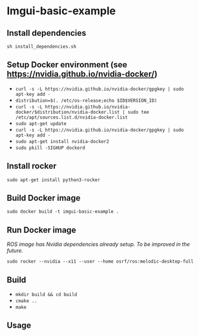 # Imgui-basic-example
## Install dependencies
`sh install_dependencies.sh`

## Setup Docker environment (see https://nvidia.github.io/nvidia-docker/)
- `curl -s -L https://nvidia.github.io/nvidia-docker/gpgkey | sudo apt-key add -`
- `distribution=$(. /etc/os-release;echo $ID$VERSION_ID)`
- `curl -s -L https://nvidia.github.io/nvidia-docker/$distribution/nvidia-docker.list | sudo tee /etc/apt/sources.list.d/nvidia-docker.list`
- `sudo apt-get update`
- `curl -s -L https://nvidia.github.io/nvidia-docker/gpgkey | sudo apt-key add -`
- `sudo apt-get install nvidia-docker2`
- `sudo pkill -SIGHUP dockerd`

## Install rocker
`sudo apt-get install python3-rocker`

## Build Docker image
`sudo docker build -t imgui-basic-example .`

## Run Docker image 
*ROS image has Nvidia dependencies already setup. To be improved in the future.*

`sudo rocker --nvidia --x11 --user --home osrf/ros:melodic-desktop-full`

## Build
- `mkdir build && cd build`
- `cmake ..`
- `make`

## Usage

